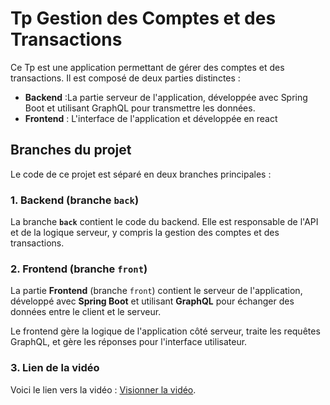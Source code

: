 # Tp Gestion des Comptes et des Transactions

Ce Tp est une application permettant de gérer des comptes et des transactions. Il est composé de deux parties distinctes :

- **Backend** :La partie serveur de l'application, développée avec Spring Boot et utilisant GraphQL pour transmettre les données.
- **Frontend** : L'interface  de l'application et développée en react

## Branches du projet

Le code de ce projet est séparé en deux branches principales :

### 1. Backend (branche `back`)

La branche **`back`** contient le code du backend. Elle est responsable de l'API et de la logique serveur, y compris la gestion des comptes et des transactions.

### 2. Frontend (branche `front`)

La partie **Frontend** (branche `front`) contient le serveur de l'application, développé avec **Spring Boot** et utilisant **GraphQL** pour échanger des données entre le client et le serveur.

Le frontend gère la logique de l'application côté serveur, traite les requêtes GraphQL, et gère les réponses pour l'interface utilisateur.

### 3. Lien de la vidéo

Voici le lien vers la vidéo : [Visionner la vidéo](https://drive.google.com/file/d/12uRSp0uoPEQy5r_x0VW8b7KMhwwUXB49/view?usp=sharing).



